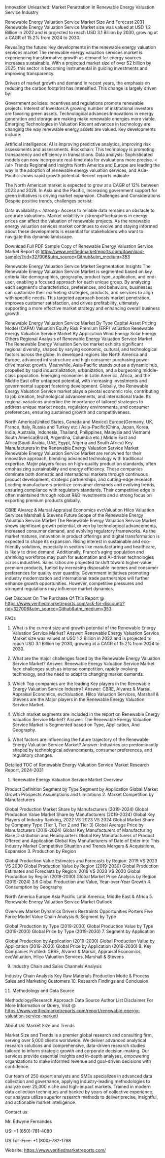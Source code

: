 Innovation Unleashed: Market Penetration in Renewable Energy Valuation Service Industry


Renewable Energy Valuation Service Market Size And Forecast 2031
Renewable Energy Valuation Service Market size was valued at USD 1.2 Billion in 2022 and is projected to reach USD 3.1 Billion by 2030, growing at a CAGR of 15.2% from 2024 to 2030.

Revealing the future: Key developments in the renewable energy valuation services market
The renewable energy valuation services market is experiencing transformative growth as demand for energy sources increases sustainable. With a projected market size of over $2 billion by 2025, this sector is becoming instrumental in guiding investments and improving transparency.

Drivers of market growth and demand
In recent years, the emphasis on reducing the carbon footprint has intensified. This change is largely driven by:

Government policies: Incentives and regulations promote renewable projects.
Interest of Investors:A growing number of institutional investors are favoring green assets.
Technological advances:Innovations in energy generation and storage are making make renewable energies more viable.
Emerging Technologies in Valuation
Recent advances in technology are changing the way renewable energy assets are valued. Key developments include:

Artificial intelligence: AI is improving predictive analytics, improving risk assessments and assessments.
Blockchain: This technology is promoting transparency and efficiency in transactions.
Data analysis: Sophisticated models can now incorporate real-time data for evaluations more precise.
< /ul>
Trends Regional and Insights
North America and Europe are leading the way in the adoption of renewable energy valuation services, and Asia-Pacific shows rapid growth potential. Recent reports indicate:

The North American market is expected to grow at a CAGR of 12% between 2023 and 2028.
In Asia and the Pacific, Increasing government support for green initiatives is driving market expansion.
Challenges and Considerations
Despite positive trends, challenges persist:

Data availability:< /strong> Access to reliable data remains an obstacle to accurate valuations.
Market volatility:< /strong>Fluctuations in energy prices can affect the valuation of renewable projects.
As the renewable energy valuation services market continues to evolve and staying informed about these developments is essential for stakeholders who want to navigate this dynamic landscape.

Download Full PDF Sample Copy of Renewable Energy Valuation Service Market Report @ https://www.verifiedmarketreports.com/download-sample/?rid=327006&utm_source=Github&utm_medium=353

Renewable Energy Valuation Service Market Segmentation Insights
The Renewable Energy Valuation Service Market is segmented based on key criteria like demographics, geography, product type, application, and end-user, enabling a focused approach for each unique group. By analyzing each segment's characteristics, preferences, and behaviors, businesses can customize their marketing strategies, products, and services to align with specific needs. This targeted approach boosts market penetration, improves customer satisfaction, and drives profitability, ultimately supporting a more effective market strategy and enhancing overall business growth.

Renewable Energy Valuation Service Market By Type
Capital Asset Pricing Model (CAPM) Valuation
Equity Risk Premium (ERP) Valuation
Renewable Energy Valuation Service Market By Application
Wind Energy
Solar Energy
Others
Regional Analysis of Renewable Energy Valuation Service Market
The Renewable Energy Valuation Service market exhibits significant regional diversity, shaped by varying economic, cultural, and technological factors across the globe. In developed regions like North America and Europe, advanced infrastructure and high consumer purchasing power drive market growth. Meanwhile, Asia-Pacific stands out as a dynamic hub, propelled by rapid industrialization, urbanization, and a burgeoning middle-class population. Emerging economies in Latin America, Africa, and the Middle East offer untapped potential, with increasing investments and governmental support fostering development. Globally, the Renewable Energy Valuation Service market plays a pivotal economic role, contributing to job creation, technological advancements, and international trade. Its regional variations underline the importance of tailored strategies to address unique market needs, regulatory environments, and consumer preferences, ensuring sustained growth and competitiveness.

North America(United States, Canada and Mexico)
Europe(Germany, UK, France, Italy, Russia and Turkey etc.)
Asia-Pacific(China, Japan, Korea, India, Australia, Indonesia, Thailand, Philippines, Malaysia and Vietnam)
South America(Brazil, Argentina, Columbia etc.)
Middle East and Africa(Saudi Arabia, UAE, Egypt, Nigeria and South Africa)
Key Manufacturers in the Renewable Energy Valuation Service Market
Renewable Energy Valuation Service Market are renowned for their innovative approach, blending advanced technology with traditional expertise. Major players focus on high-quality production standards, often emphasizing sustainability and energy efficiency. These companies dominate both domestic and international markets through continuous product development, strategic partnerships, and cutting-edge research. Leading manufacturers prioritize consumer demands and evolving trends, ensuring compliance with regulatory standards. Their competitive edge is often maintained through robust R&D investments and a strong focus on exporting premium products globally.

CBRE
Alvarez & Marsal
Appraisal Economics
evcValuation
Hilco Valuation Services
Marshall & Stevens
Future Scope of the Renewable Energy Valuation Service Market
The Renewable Energy Valuation Service Market shows significant growth potential, driven by technological advancements, increased consumer demand, and evolving regulatory frameworks. As the market matures, innovation in product offerings and digital transformation is expected to shape its expansion. Rising interest in sustainable and eco-friendly solutions, especially in sectors like manufacturing and healthcare, is likely to drive demand. Additionally, France’s aging population and shrinking workforce may push for automation and AI-driven technologies across industries. Sales ratios are projected to shift toward higher-value, premium products, fueled by increasing disposable incomes and consumer preferences for quality over quantity. Government initiatives promoting industry modernization and international trade partnerships will further enhance growth opportunities. However, competitive pressures and stringent regulations may influence market dynamics.

Get Discount On The Purchase Of This Report @ https://www.verifiedmarketreports.com/ask-for-discount/?rid=327006&utm_source=Github&utm_medium=353

FAQs
1. What is the current size and growth potential of the Renewable Energy Valuation Service Market?
Answer: Renewable Energy Valuation Service Market size was valued at USD 1.2 Billion in 2022 and is projected to reach USD 3.1 Billion by 2030, growing at a CAGR of 15.2% from 2024 to 2030.

2. What are the major challenges faced by the Renewable Energy Valuation Service Market?
Answer: Renewable Energy Valuation Service Market face challenges such as intense competition, rapidly evolving technology, and the need to adapt to changing market demands.

3. Which Top companies are the leading Key players in the Renewable Energy Valuation Service Industry?
Answer: CBRE, Alvarez & Marsal, Appraisal Economics, evcValuation, Hilco Valuation Services, Marshall & Stevens are the Major players in the Renewable Energy Valuation Service Market.

4. Which market segments are included in the report on Renewable Energy Valuation Service Market?
Answer: The Renewable Energy Valuation Service Market is Segmented based on Type, Application, And Geography.

5. What factors are influencing the future trajectory of the Renewable Energy Valuation Service Market?
Answer: Industries are predominantly shaped by technological advancements, consumer preferences, and regulatory changes.

Detailed TOC of Renewable Energy Valuation Service Market Research Report, 2024-2031
1. Renewable Energy Valuation Service Market Overview

Product Definition
Segment by Type
Segment by Application
Global Market Growth Prospects
Assumptions and Limitations
2. Market Competition by Manufacturers

Global Production Market Share by Manufacturers (2019-2024)
Global Production Value Market Share by Manufacturers (2019-2024)
Global Key Players of Industry Ranking, 2022 VS 2023 VS 2024
Global Market Share by Company Type (Tier 1, Tier 2 and Tier 3)
Global Average Price by Manufacturers (2019-2024)
Global Key Manufacturers of Manufacturing Base Distribution and Headquarters
Global Key Manufacturers of Product Offered and Application
Global Key Manufacturers of Date of Enter into This Industry
Market Competitive Situation and Trends
Mergers & Acquisitions, Expansion
3. Production by Region

Global Production Value Estimates and Forecasts by Region: 2019 VS 2023 VS 2030
Global Production Value by Region (2019-2030)
Global Production Estimates and Forecasts by Region: 2019 VS 2023 VS 2030
Global Production by Region (2019-2030)
Global Market Price Analysis by Region (2019-2024) 3.6 Global Production and Value, Year-over-Year Growth
4. Consumption by Geography

North America
Europe
Asia Pacific
Latin America, Middle East & Africa
5. Renewable Energy Valuation Service Market Outlook

Overview
Market Dynamics
Drivers
Restraints
Opportunities
Porters Five Force Model
Value Chain Analysis 
6. Segment by Type

Global Production by Type (2019-2030)
Global Production Value by Type (2019-2030)
Global Price by Type (2019-2030)
7. Segment by Application

Global Production by Application (2019-2030)
Global Production Value by Application (2019-2030)
Global Price by Application (2019-2030)
8. Key Companies Profiled: CBRE, Alvarez & Marsal, Appraisal Economics, evcValuation, Hilco Valuation Services, Marshall & Stevens

9. Industry Chain and Sales Channels Analysis

Industry Chain Analysis
Key Raw Materials
Production Mode & Process
Sales and Marketing
Customers
10. Research Findings and Conclusion

11. Methodology and Data Source

Methodology/Research Approach
Data Source
Author List
Disclaimer
For More Information or Query, Visit @ https://www.verifiedmarketreports.com/report/renewable-energy-valuation-service-market/

About Us: Market Size and Trends

Market Size and Trends is a premier global research and consulting firm, serving over 5,000 clients worldwide. We deliver advanced analytical research solutions and comprehensive, data-driven research studies tailored to inform strategic growth and corporate decision-making. Our services provide essential insights and in-depth analyses, empowering organizations to make informed revenue and goal-driven decisions with confidence.

Our team of 250 expert analysts and SMEs specializes in advanced data collection and governance, applying industry-leading methodologies to analyze over 25,000 niche and high-impact markets. Trained in modern data collection techniques and backed by years of collective experience, our analysts utilize superior research methods to deliver precise, insightful, and actionable market intelligence.

Contact us:

Mr. Edwyne Fernandes

US: +1 (650)-781-4080

US Toll-Free: +1 (800)-782-1768

Website: https://www.verifiedmarketreports.com/

